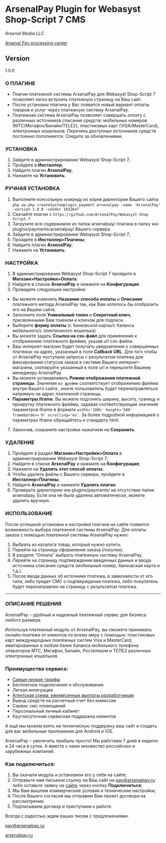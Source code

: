 # ArsenalPay Plugin for Webasyst Shop-Script 7 CMS

*Arsenal Media LLC*

[Arsenal Pay processing center]( https://arsenalpay.ru/)

## Version
1.0.0

### О ПЛАГИНЕ
* Плагин платежной системы ArsenalPay для Webasyst Shop-Script 7 позволяет легко встроить платежную страницу на Ваш сайт.
* После установки плагина у Вас появится новый вариант оплаты товаров и услуг через платежную систему ArsenalPay.
* Платежная система ArsenalPay позволяет совершать оплату с различных источников списания средств: мобильных номеров (МТС/Мегафон/Билайн/TELE2), пластиковых карт (VISA/MasterCard), электронных кошельков. Перечень доступных источников средств постоянно пополняется. Следите за обновлениями.

### УСТАНОВКА
1. Зайдите в администрирование Webasyst Shop-Script 7;
2. Пройдите в **Инсталлер**;
3. Найдите плагин **ArsenalPay**;
4. Нажмите на **Установить**.

### РУЧНАЯ УСТАНОВКА
1. Выполните консольную команду из корня директории Вашего сайта:  
`php wa.php createSystemplugin payment arsenalpay -name 'ArsenalPay' -version 1.0.0 -vendor 1032647` 
2. Скачайте плагин с `https://github.com/ArsenalPay/Webasyst-Shop-Script-7`
3. Загрузите все содержимое из папки arsenalpay/ плагина в папку wa-plugins/payments/arsenalpay/ Вашего сервера
4. Зайдите в администрирование Webasyst Shop-Script 7;
5. Пройдите в **Инсталлер>Плагины**;
6. Найдите плагин **ArsenalPay**;
7. Нажмите на **Установить**.

### НАСТРОЙКА
1. В администрировании Webasyst Shop-Script 7 пройдите в **Магазин>Настройки>Оплата**.
2. Найдите в списке **ArsenalPay** и нажмите на **Конфигурация**.
3. Проведите следуюшие настройки:
  - Вы можете изменить **Название способа оплаты** и **Описание** платежного метода ArsenalPay так, как Вам хотелось бы отобразить его на Вашем сайте.
  - Заполните поля **Уникальный токен** и **Секретный ключ**, присвоенными Вам токеном и ключом для подписи.
  - Выберите **форму оплаты** (с банковской карты/с баланса мобильного/с электронного кошелька)
  - Вы можете задать **Ссылка на css-файл** для применения к отображению платежного фрейма, указав url css-файла.
  - Ваш интернет-магазин будет получать уведомления о совершенных платежах на адрес, указанный в поле **Callback URL**. Для того чтобы от ArsenalPay поступали запросы с результатом платежа для фиксирования статусов заказа в системе Вашего интернет-магазина, скопируйте указанный в поле url и перешлите Вашему менеджеру ArsenalPay.
  - Вы можете устанавливать **Режим отображения платежной страницы**. Значение `во фрейме` соответствует отображению фрейма внутри Вашего сайта , иначе пользователь будет перенаправляться напрямую на адрес платежной страницы. 
  - **Параметры iframe**. Вы можете подгонять ширину, высоту, границу и прокрутку платежного фрейма, задавая соответствующие значения параметров iframe в формате `width='100%' height='500' frameborder='0' scrolling='no'`. За более подробной информацией о параметрах iframe обращайтесь к стандарту html.
7. Закончив, сохраните настройки нажатием на **Сохранить**.

### УДАЛЕНИЕ
1. Пройдите в раздел **Магазин>Настройки>Оплата** в администрировании Webasyst Shop-Script 7;
2. Найдите в списке **ArsenalPay** и нажмите на **Конфигурация**;
3. Нажмите на **Удалить этот способ оплаты**;
4. Чтобы удалить файлы с Вашего сервера, пройдите в **Инсталлер>Плагины**;
5. Найдите **ArsenalPay** и нажмите **Удалить плагин**.
6. Проверьте директорию wa-plugins/payments/ на отсутствие папки arsenalpay. Если она не была удалена автоматически, можете удалить вручную.

### ИСПОЛЬЗОВАНИЕ
После успешной установки и настройки плагина на сайте появится возможность выбора платежной системы ArsenalPay.
Для оплаты заказа с помощью платежной системы ArsenalPay нужно:

1. Выбрать из каталога товар, который нужно купить.
2. Перейти на страницу оформления заказа (покупки).
3. В разделе "Оплата" выбрать платежную систему ArsenalPay.
4. Перейти на страницу подтверждения введенных данных и ввода источника списания средств (мобильный номер, банковская карта и т.д.).
5. После ввода данных об источнике платежа, в зависимости от его типа, либо придет СМС о подтверждении платежа, либо покупатель будет перенаправлен на страницу с результатом платежа.

------------------
### ОПИСАНИЕ РЕШЕНИЯ
ArsenalPay – удобный и надежный платежный сервис для бизнеса любого размера. 

Используя платежный модуль от ArsenalPay, вы сможете принимать онлайн-платежи от клиентов по всему миру с помощью: 
пластиковых карт международных платёжных систем Visa и MasterCard, эмитированных в любом банке
баланса мобильного телефона операторов МТС, Мегафон, Билайн, Ростелеком и ТЕЛЕ2
различных электронных кошельков 

### Преимущества сервиса: 
 - [Самые низкие тарифы](https://arsenalpay.ru/tariffs.html)
 - Бесплатное подключение и обслуживание
 - Легкая интеграция
 - [Агентская схема: ежемесячные выплаты разработчикам](https://arsenalpay.ru/partnership.html)
 - Вывод средств на расчетный счет без комиссии
 - Сервис смс оповещений
 - Персональный личный кабинет
 - Круглосуточная сервисная поддержка клиентов 

А ещё мы можем взять на техническую поддержку ваш сайт и создать для вас мобильные приложения для Android и iOS. 

ArsenalPay – увеличить прибыль просто! 
Мы работаем 7 дней в неделю и 24 часа в сутки. А вместе с нами множество российских и зарубежных компаний. 

### Как подключиться: 
1. Вы скачали модуль и установили его у себя на сайте;
2. Отправьте нам письмом ссылку на Ваш сайт на pay@arsenalpay.ru либо оставьте заявку на [сайте](https://arsenalpay.ru/#register) через кнопку **Подключиться**;
3. Мы Вам вышлем коммерческие условия и технические настройки;
4. После Вашего согласия мы отправим Вам проект договора на рассмотрение.
5. Подписываем договор и приступаем к работе.

Всегда с радостью ждем ваших писем с предложениями. 

pay@arsenalpay.ru 

[arsenalpay.ru](https://arsenalpay.ru)
 




 

